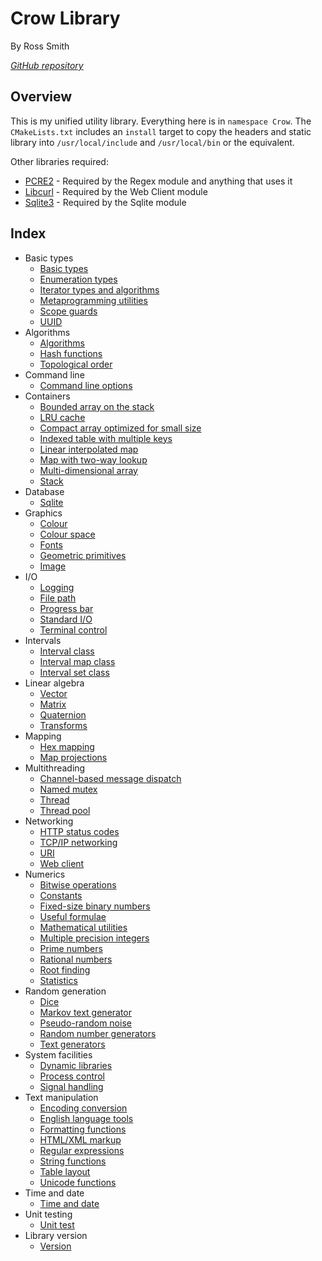 # Crow Library

By Ross Smith

_[GitHub repository](https://github.com/CaptainCrowbar/crow)_

## Overview

This is my unified utility library. Everything here is in `namespace Crow`.
The `CMakeLists.txt` includes an `install` target to copy the headers and
static library into `/usr/local/include` and `/usr/local/bin` or the
equivalent.

Other libraries required:

* [PCRE2](http://www.pcre.org/) - Required by the Regex module and anything that uses it
* [Libcurl](https://curl.se) - Required by the Web Client module
* [Sqlite3](https://www.sqlite.org/index.html) - Required by the Sqlite module

## Index

* Basic types
    * [Basic types](types.html)
    * [Enumeration types](enum.html)
    * [Iterator types and algorithms](iterator.html)
    * [Metaprogramming utilities](meta.html)
    * [Scope guards](guard.html)
    * [UUID](uuid.html)
* Algorithms
    * [Algorithms](algorithm.html)
    * [Hash functions](hash.html)
    * [Topological order](topological-order.html)
* Command line
    * [Command line options](options.html)
* Containers
    * [Bounded array on the stack](bounded-array.html)
    * [LRU cache](cache.html)
    * [Compact array optimized for small size](compact-array.html)
    * [Indexed table with multiple keys](index-table.html)
    * [Linear interpolated map](linear-map.html)
    * [Map with two-way lookup](mirror-map.html)
    * [Multi-dimensional array](multi-array.html)
    * [Stack](stack.html)
* Database
    * [Sqlite](sqlite.html)
* Graphics
    * [Colour](colour.html)
    * [Colour space](colour-space.html)
    * [Fonts](font.html)
    * [Geometric primitives](geometry.html)
    * [Image](image.html)
* I/O
    * [Logging](log.html)
    * [File path](path.html)
    * [Progress bar](progress.html)
    * [Standard I/O](stdio.html)
    * [Terminal control](terminal.html)
* Intervals
    * [Interval class](interval.html)
    * [Interval map class](interval-map.html)
    * [Interval set class](interval-set.html)
* Linear algebra
    * [Vector](vector.html)
    * [Matrix](matrix.html)
    * [Quaternion](quaternion.html)
    * [Transforms](transform.html)
* Mapping
    * [Hex mapping](hexmap.html)
    * [Map projections](projection.html)
* Multithreading
    * [Channel-based message dispatch](channel.html)
    * [Named mutex](named-mutex.html)
    * [Thread](thread.html)
    * [Thread pool](thread-pool.html)
* Networking
    * [HTTP status codes](http.html)
    * [TCP/IP networking](net.html)
    * [URI](uri.html)
    * [Web client](web-client.html)
* Numerics
    * [Bitwise operations](binary.html)
    * [Constants](constants.html)
    * [Fixed-size binary numbers](fixed-binary.html)
    * [Useful formulae](formula.html)
    * [Mathematical utilities](maths.html)
    * [Multiple precision integers](mp-integer.html)
    * [Prime numbers](prime.html)
    * [Rational numbers](rational.html)
    * [Root finding](root-finding.html)
    * [Statistics](statistics.html)
* Random generation
    * [Dice](dice.html)
    * [Markov text generator](markov.html)
    * [Pseudo-random noise](noise.html)
    * [Random number generators](random.html)
    * [Text generators](text-gen.html)
* System facilities
    * [Dynamic libraries](dso.html)
    * [Process control](process.html)
    * [Signal handling](signal.html)
* Text manipulation
    * [Encoding conversion](encoding.html)
    * [English language tools](english.html)
    * [Formatting functions](format.html)
    * [HTML/XML markup](markup.html)
    * [Regular expressions](regex.html)
    * [String functions](string.html)
    * [Table layout](table.html)
    * [Unicode functions](unicode.html)
* Time and date
    * [Time and date](time.html)
* Unit testing
    * [Unit test](unit-test.html)
* Library version
    * [Version](version.html)
